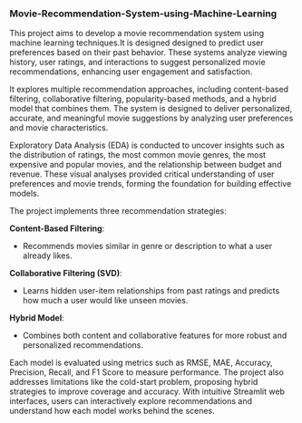### Movie-Recommendation-System-using-Machine-Learning
This project aims to develop a movie recommendation system using machine learning techniques.It is designed designed to predict user preferences based on their past behavior. These systems analyze viewing history, user ratings, and interactions to suggest personalized movie recommendations, enhancing user engagement and satisfaction. 

It explores multiple recommendation approaches, including content-based filtering, collaborative filtering, popularity-based
methods, and a hybrid model that combines them. The system is designed to deliver personalized, accurate, and
meaningful movie suggestions by analyzing user preferences and movie characteristics. 

Exploratory Data Analysis (EDA) is conducted to uncover insights such as the distribution of ratings, the most common movie genres, the most expensive and popular movies, and the relationship between budget and revenue. These visual analyses provided critical understanding of user preferences and movie trends, forming the foundation for building effective models.

The project implements three recommendation strategies:

**Content-Based Filtering**:
- Recommends movies similar in genre or description to what a user already likes.

**Collaborative Filtering (SVD)**:
- Learns hidden user-item relationships from past ratings and predicts how much a user would like unseen movies.

**Hybrid Model**:
- Combines both content and collaborative features for more robust and personalized recommendations.

Each model is evaluated using metrics such as RMSE, MAE, Accuracy, Precision, Recall, and F1 Score to measure performance. The project also addresses limitations like the cold-start problem, proposing hybrid strategies to improve coverage and accuracy. With intuitive Streamlit web interfaces, users can interactively explore recommendations and understand how each model works behind the scenes.
